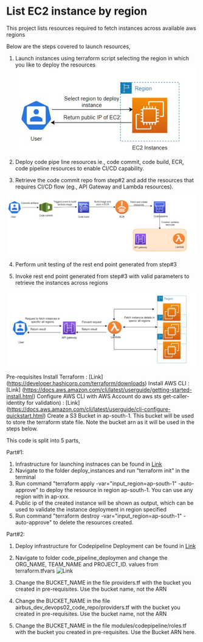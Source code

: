 # List EC2 instance by region
This project lists resources required to fetch instances across available aws regions

Below are the steps covered to launch resources,
1. Launch instances using terraform script selecting the region in which you like to deploy the resources
![Launch Instance](https://github.com/sunkara-bhanu/list-instance-by-region/blob/main/img/Launch_Instance.JPG)

2. Deploy code pipe line resources ie., code commit, code build, ECR, code pipeline resources to enable CI/CD capability.

3. Retrieve the code commit repo from step#2 and add the resources that requires CI/CD flow (eg., API Gateway and Lambda resources).  

![Deploy Pipeline resources](https://github.com/sunkara-bhanu/list-instance-by-region/blob/main/img/CI_CD_Apigateway_Lambda_Resources.JPG)

4. Perform unit testing of the rest end point generated from step#3 

5. Invoke rest  end point generated from step#3 with valid parameters to retrieve the instances across regions

![Fetch instances](https://github.com/sunkara-bhanu/list-instance-by-region/blob/main/img/Fetch_Instance_Info_Through_API.JPG)

Pre-requisites
Install Terraform : [Link] (https://developer.hashicorp.com/terraform/downloads)
Install AWS CLI : [Link] (https://docs.aws.amazon.com/cli/latest/userguide/getting-started-install.html) 
Configure AWS CLI with AWS Account do aws sts get-caller-identity for validation) : [Link] (https://docs.aws.amazon.com/cli/latest/userguide/cli-configure-quickstart.html)
Create a S3 Bucket in ap-south-1. This bucket will be used to store the terraform state file. Note the bucket arn as it will be used in the steps below.

This code is split into 5 parts,

Part#1:
  1. Infrastructure for launching instnaces can be found in [Link](https://github.com/sunkara-bhanu/list-instance-by-region/tree/main/deploy_instances)
  2. Navigate to the folder deploy_instances and run "terraform init" in the terminal
  3. Run command "terraform apply -var="input_region=ap-south-1" -auto-approve" to deploy the resource in region ap-south-1. You can use any region with in ap-xxx.
  4. Public ip of the created instance will be shown as output, which can be used to validate the instance deployment in region specified
  5. Run command "terraform destroy -var="input_region=ap-south-1" -auto-approve" to delete the resources created.
  
Part#2:
  1. Deploy infrastructure for Codepipeline Deployment can be found in [Link](https://github.com/sunkara-bhanu/list-instance-by-region/tree/main/code_pipeline_deployment)
  2. Navigate to folder code_pipeline_deploymen and change the ORG_NAME, TEAM_NAME and PROJECT_ID. values from terraform.tfvars
  ![Link]()
  
  
  3. Change the BUCKET_NAME in the file providers.tf with the bucket you created in pre-requisites. Use the bucket name, not the ARN
  4. Change the BUCKET_NAME in the file airbus_dev_devops02_code_repo/providers.tf with the bucket you created in pre-requisites. Use the bucket name, not the ARN
  5. Change the BUCKET_NAME in the file modules/codepipeline/roles.tf with the bucket you created in pre-requisites. Use the Bucket ARN here.
  

